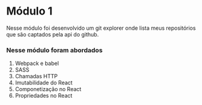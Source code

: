 # Módulo 1

Nesse módulo foi desenvolvido um git explorer onde lista meus repositórios que são captados pela api do github.

### Nesse módulo foram abordados

1. Webpack e babel
2. SASS
3. Chamadas HTTP
4. Imutabilidade do React
5. Componetização no React
6. Propriedades no React

